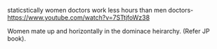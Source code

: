 staticstically women doctors work less hours than men doctors- https://www.youtube.com/watch?v=7STtjfoWz38

Women mate up and horizontally in the dominace heirarchy. (Refer JP book).